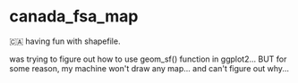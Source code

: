 # canada_fsa_map
🇨🇦 having fun with shapefile.  

was trying to figure out how to use geom_sf() function in ggplot2...
BUT for some reason, my machine won't draw any map... and can't figure out why...


